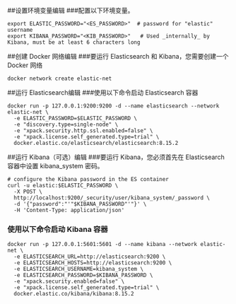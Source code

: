 ##设置环境变量编辑
###配置以下环境变量。

```
export ELASTIC_PASSWORD="<ES_PASSWORD>"  # password for "elastic" username
export KIBANA_PASSWORD="<KIB_PASSWORD>"   # Used _internally_ by Kibana, must be at least 6 characters long
```

##创建 Docker 网络编辑
###要运行 Elasticsearch 和 Kibana，您需要创建一个 Docker 网络

```
docker network create elastic-net
```

##运行 Elasticsearch编辑
###使用以下命令启动 Elasticsearch 容器

```
docker run -p 127.0.0.1:9200:9200 -d --name elasticsearch --network elastic-net \
  -e ELASTIC_PASSWORD=$ELASTIC_PASSWORD \
  -e "discovery.type=single-node" \
  -e "xpack.security.http.ssl.enabled=false" \
  -e "xpack.license.self_generated.type=trial" \
  docker.elastic.co/elasticsearch/elasticsearch:8.15.2
```

##运行 Kibana（可选）编辑
###要运行 Kibana，您必须首先在 Elasticsearch 容器中设置 kibana_system 密码。

```
# configure the Kibana password in the ES container
curl -u elastic:$ELASTIC_PASSWORD \
  -X POST \
  http://localhost:9200/_security/user/kibana_system/_password \
  -d '{"password":"'"$KIBANA_PASSWORD"'"}' \
  -H 'Content-Type: application/json'
```

### 使用以下命令启动 Kibana 容器

```
docker run -p 127.0.0.1:5601:5601 -d --name kibana --network elastic-net \
  -e ELASTICSEARCH_URL=http://elasticsearch:9200 \
  -e ELASTICSEARCH_HOSTS=http://elasticsearch:9200 \
  -e ELASTICSEARCH_USERNAME=kibana_system \
  -e ELASTICSEARCH_PASSWORD=$KIBANA_PASSWORD \
  -e "xpack.security.enabled=false" \
  -e "xpack.license.self_generated.type=trial" \
  docker.elastic.co/kibana/kibana:8.15.2
```
